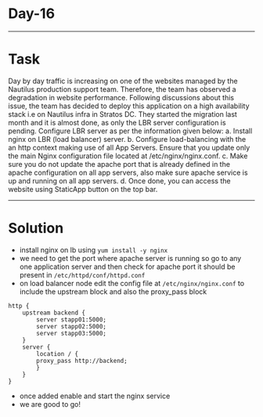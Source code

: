 # Day-16
---

# Task
Day by day traffic is increasing on one of the websites managed by the Nautilus production support team. Therefore, the team has observed a degradation in website performance. Following discussions about this issue, the team has decided to deploy this application on a high availability stack i.e on Nautilus infra in Stratos DC. They started the migration last month and it is almost done, as only the LBR server configuration is pending. Configure LBR server as per the information given below:
a. Install nginx on LBR (load balancer) server.
b. Configure load-balancing with the an http context making use of all App Servers. Ensure that you update only the main Nginx configuration file located at /etc/nginx/nginx.conf.
c. Make sure you do not update the apache port that is already defined in the apache configuration on all app servers, also make sure apache service is up and running on all app servers.
d. Once done, you can access the website using StaticApp button on the top bar.

---

# Solution
- install nginx on lb using `yum install -y nginx`
- we need to get the port where apache server is running so go to any one application server and then check for apache port it should be present in `/etc/httpd/conf/httpd.conf`
- on load balancer node edit the config file at `/etc/nginx/nginx.conf` to include the upstream block and also the proxy_pass block
```
http {
    upstream backend {
        server stapp01:5000;
        server stapp02:5000;
        server stapp03:5000;
    }
    server {
        location / {
        proxy_pass http://backend;
        }
    }
}
```
- once added enable and start the nginx service
- we are good to go!
